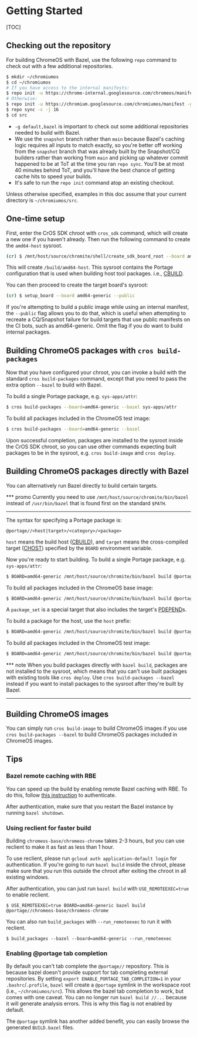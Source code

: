 # Getting Started

[TOC]

## Checking out the repository

For building ChromeOS with Bazel, use the following `repo` command to check out
with a few additional repositories.

```sh
$ mkdir ~/chromiumos
$ cd ~/chromiumos
# If you have access to the internal manifests:
$ repo init -u https://chrome-internal.googlesource.com/chromeos/manifest-internal -g default,bazel -b snapshot
# Otherwise:
$ repo init -u https://chromium.googlesource.com/chromiumos/manifest -g default,bazel -b snapshot
$ repo sync -c -j 16
$ cd src
```

- `-g default,bazel` is important to check out some additional repositories
  needed to build with Bazel.
- We use the `snapshot` branch rather than `main` because Bazel's caching logic
  requires all inputs to match exactly, so you're better off working from the
  `snapshot` branch that was already built by the Snapshot/CQ builders rather
  than working from `main` and picking up whatever commit happened to be at ToT
  at the time you ran `repo sync`. You'll be at most 40 minutes behind ToT, and
  you'll have the best chance of getting cache hits to speed your builds.
- It's safe to run the `repo init` command atop an existing checkout.

Unless otherwise specified, examples in this doc assume that your current
directory is `~/chromiumos/src`.

## One-time setup

First, enter the CrOS SDK chroot with `cros_sdk` command, which will create a
new one if you haven't already. Then run the following command to create the
`amd64-host` sysroot.

```sh
(cr) $ /mnt/host/source/chromite/shell/create_sdk_board_root --board amd64-host --profile sdk/bootstrap
```

This will create `/build/amd64-host`. This sysroot contains the Portage
configuration that is used when building host tool packages. i.e., [CBUILD].

You can then proceed to create the target board's sysroot:

```sh
(cr) $ setup_board --board amd64-generic --public
```

If you're attempting to build a public image while using an internal manifest,
the `--public` flag allows you to do that, which is useful when attempting to
recreate a CQ/Snapshot failure for build targets that use public manifests on
the CI bots, such as amd64-generic. Omit the flag if you do want to build
internal packages.

[CBUILD]: https://wiki.gentoo.org/wiki/Embedded_Handbook/General/Introduction#Toolchain_tuples

## Building ChromeOS packages with `cros build-packages`

Now that you have configured your chroot, you can invoke a build with the
standard `cros build-packages` command, except that you need to pass the extra
option `--bazel` to build with Bazel.

To build a single Portage package, e.g. `sys-apps/attr`:

```sh
$ cros build-packages --board=amd64-generic --bazel sys-apps/attr
```

To build all packages included in the ChromeOS test image:

```sh
$ cros build-packages --board=amd64-generic --bazel
```

Upon successful completion, packages are installed to the sysroot inside the
CrOS SDK chroot, so you can use other commands expecting built packages to be in
the sysroot, e.g. `cros build-image` and `cros deploy`.

## Building ChromeOS packages directly with Bazel

You can alternatively run Bazel directly to build certain targets.

*** promo
Currently you need to use `/mnt/host/source/chromite/bin/bazel` instead of
`/usr/bin/bazel` that is found first on the standard `$PATH`.
***

The syntax for specifying a Portage package is:

```
@portage//<host|target>/<category>/<package>
```

`host` means the build host ([CBUILD]), and `target` means the cross-compiled
target ([CHOST]) specified by the `BOARD` environment variable.

Now you're ready to start building. To build a single Portage package, e.g.
`sys-apps/attr`:

```sh
$ BOARD=amd64-generic /mnt/host/source/chromite/bin/bazel build @portage//target/sys-apps/attr
```

To build all packages included in the ChromeOS base image:

```sh
$ BOARD=amd64-generic /mnt/host/source/chromite/bin/bazel build @portage//target/virtual/target-os:package_set
```

A `package_set` is a special target that also includes the target's [PDEPEND]s.

To build a package for the host, use the `host` prefix:

```sh
$ BOARD=amd64-generic /mnt/host/source/chromite/bin/bazel build @portage//host/app-shells/bash
```

To build all packages included in the ChromeOS test image:

```sh
$ BOARD=amd64-generic /mnt/host/source/chromite/bin/bazel build @portage//target/virtual/target-os:package_set @portage//target/virtual/target-os-dev:package_set @portage//target/virtual/target-os-test:package_set
```

*** note
When you build packages directly with `bazel build`, packages are not installed
to the sysroot, which means that you can't use built packages with existing
tools like `cros deploy`. Use `cros build-packages --bazel` instead if you want
to install packages to the sysroot after they're built by Bazel.
***

[CBUILD]: https://wiki.gentoo.org/wiki/Embedded_Handbook/General/Introduction#Toolchain_tuples
[CHOST]: https://wiki.gentoo.org/wiki/Embedded_Handbook/General/Introduction#Toolchain_tuples
[PDEPEND]: https://devmanual.gentoo.org/general-concepts/dependencies/#post-dependencies

## Building ChromeOS images

You can simply run `cros build-image` to build ChromeOS images if you use
`cros build-packages --bazel` to build ChromeOS packages included in ChromeOS
images.

## Tips

### Bazel remote caching with RBE

You can speed up the build by enabling remote Bazel caching with RBE.
To do this, follow [this instruction](https://www.chromium.org/chromium-os/developer-library/guides/development/developer-guide/#authenticate-for-remote-bazel-caching-with-rbe-if-applicable)
to authenticate.

After authentication, make sure that you restart the Bazel instance by running
`bazel shutdown`.

### Using reclient for faster build

Building `chromeos-base/chromeos-chrome` takes 2-3 hours, but you can use reclient
to make it as fast as less than 1 hour.

To use reclient, please run `gcloud auth application-default login` for
authentication. If you're going to run `bazel build` inside the chroot, please
make sure that you run this outside the chroot after exiting the chroot in all
existing windows.

After authentication, you can just run `bazel build` with `USE_REMOTEEXEC=true`
to enable reclient.

```
$ USE_REMOTEEXEC=true BOARD=amd64-generic bazel build @portage//chromeos-base/chromeos-chrome
```

You can also run `build_packages` with `--run_remoteexec` to run it with reclient.

```
$ build_packages --bazel --board=amd64-generic --run_remoteexec
```

### Enabling @portage tab completion

By default you can't tab complete the `@portage//` repository. This is because
bazel doesn't provide support for tab completing external repositories. By
setting `export ENABLE_PORTAGE_TAB_COMPLETION=1` in your `.bashrc`/`.profile`,
`bazel` will create a `@portage` symlink in the workspace root (i.e.,
`~/chromiumos/src`). This allows the bazel tab completion to work, but comes
with one caveat. You can no longer run `bazel build //...` because it will
generate analysis errors. This is why this flag is not enabled by default.

The `@portage` symlink has another added benefit, you can easily browse the
generated `BUILD.bazel` files.
